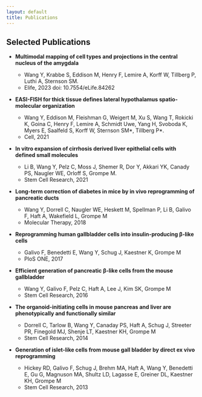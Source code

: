 ```yaml
---
layout: default
title: Publications
---
```

## Selected Publications

- **Multimodal mapping of cell types and projections in the central nucleus of the amygdala**
  - Wang Y, Krabbe S, Eddison M, Henry F, Lemire A, Korff W, Tillberg P, Luthi A, Sternson SM. 
  - Elife, 2023 doi: 10.7554/eLife.84262

- **EASI-FISH for thick tissue defines lateral hypothalamus spatio-molecular organization**
  - Wang Y, Eddison M, Fleishman G, Weigert M, Xu S, Wang T, Rokicki K, Goina C, Henry F, Lemire A, Schmidt Uwe, Yang H, Svoboda K, Myers E, Saalfeld S, Korff W, Sternson SM*, Tillberg P*. 
  - Cell, 2021

- **In vitro expansion of cirrhosis derived liver epithelial cells with defined small molecules**
  - Li B, Wang Y, Pelz C, Moss J, Shemer R, Dor Y, Akkari YK, Canady PS, Naugler WE, Orloff S, Grompe M.
  - Stem Cell Research, 2021 

- **Long-term correction of diabetes in mice by in vivo reprogramming of pancreatic ducts**
  - Wang Y, Dorrell C, Naugler WE, Heskett M, Spellman P, Li B, Galivo F, Haft A, Wakefield L, Grompe M
  - Molecular Therapy, 2018

- **Reprogramming human gallbladder cells into insulin-producing β-like cells**
  - Galivo F, Benedetti E, Wang Y, Schug J, Kaestner K, Grompe M
  - PloS ONE, 2017 

- **Efficient generation of pancreatic β-like cells from the mouse gallbladder**
  - Wang Y, Galivo F, Pelz C, Haft A, Lee J, Kim SK, Grompe M
  - Stem Cell Research, 2016 

- **The organoid-initiating cells in mouse pancreas and liver are phenotypically and functionally similar**
  - Dorrell C, Tarlow B, Wang Y, Canaday PS, Haft A, Schug J, Streeter PR, Finegold MJ, Shenje LT, Kaestner KH, Grompe M
  - Stem Cell Research, 2014 

- **Generation of islet-like cells from mouse gall bladder by direct ex vivo reprogramming**
  - Hickey RD, Galivo F, Schug J, Brehm MA, Haft A, Wang Y, Benedetti E, Gu G, Magnuson MA, Shultz LD, Lagasse E, Greiner DL, Kaestner KH, Grompe M
  - Stem Cell Research, 2013